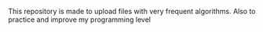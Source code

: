 This repository is made to upload files with very frequent algorithms. Also to practice and improve my programming level
